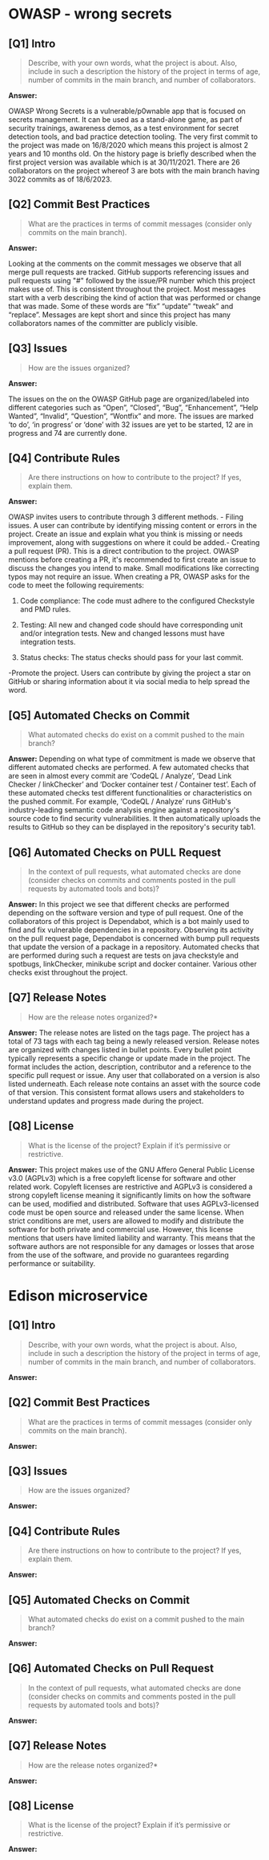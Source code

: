 # OWASP - wrong secrets

## **[Q1]** Intro

> Describe, with your own words, what the project is about. Also, include in such a description the history of the project in terms of age, number of commits in the main branch, and number of collaborators.

**Answer:**

OWASP Wrong Secrets is a vulnerable/p0wnable app that is focused on secrets management. It can be used as a stand-alone game, as part of security trainings, awareness demos, as a test environment for secret detection tools, and bad practice detection tooling. The very first commit to the project was made on 16/8/2020 which means this project is almost 2 years and 10 months old. On the history page is briefly described when the first project version was available which is at 30/11/2021. There are 26 collaborators on the project whereof 3 are bots with the main branch having 3022 commits as of 18/6/2023.

## **[Q2]** Commit Best Practices

> What are the practices in terms of commit messages (consider only commits on the main branch).

**Answer:**

Looking at the comments on the commit messages we observe that all merge pull requests are tracked. GitHub supports referencing issues and pull requests using "#" followed by the issue/PR number which this project makes use of. This is consistent throughout the project. Most messages start with a verb describing the kind of action that was performed or change that was made. Some of these words are “fix” “update” “tweak” and “replace”. Messages are kept short and since this project has many collaborators names of the committer are publicly visible.


## **[Q3]** Issues

> How are the issues organized?

**Answer:**

The issues on the on the OWASP GitHub page are organized/labeled into different categories such as “Open”, “Closed”, “Bug”, “Enhancement”, “Help Wanted”, “Invalid”, “Question”, “Wontfix” and more. The issues are marked ‘to do’, ‘in progress’ or ‘done’ with 32 issues are yet to be started, 12 are in progress and 74 are currently done.



## **[Q4]** Contribute Rules

>Are there instructions on how to contribute to the project? If yes, explain them.

**Answer:**

OWASP invites users to contribute through 3 different methods. - Filing issues. A user can contribute by identifying missing content or errors in the project. Create an issue and explain what you think is missing or needs improvement, along with suggestions on where it could be added.- Creating a pull request (PR). This is a direct contribution to the project. OWASP mentions before creating a PR, it's recommended to first create an issue to discuss the changes you intend to make. Small modifications like correcting typos may not require an issue. When creating a PR, OWASP asks for the code to meet the following requirements:

1. Code compliance: The code must adhere to the configured Checkstyle and PMD rules.

2. Testing: All new and changed code should have corresponding unit and/or integration tests. New and changed lessons must have integration tests.

3. Status checks: The status checks should pass for your last commit.

-Promote the project. Users can contribute by giving the project a star on GitHub or sharing information about it via social media to help spread the word.



## **[Q5]** Automated Checks on Commit

> What automated checks do exist on a commit pushed to the main branch?

**Answer:**
Depending on what type of commitment is made we observe that different automated checks are performed. A few automated checks that are seen in almost every commit are ‘CodeQL / Analyze’, ‘Dead Link Checker / linkChecker’ and ‘Docker container test / Container test’. Each of these automated checks test different functionalities or characteristics on the pushed commit. For example, ‘CodeQL / Analyze’ runs GitHub's industry-leading semantic code analysis engine against a repository's source code to find security vulnerabilities. It then automatically uploads the results to GitHub so they can be displayed in the repository's security tab1.

## **[Q6]** Automated Checks on PULL Request

>In the context of pull requests, what automated checks are done (consider checks on commits and comments posted in the pull requests by automated tools and bots)?

**Answer:**
In this project we see that different checks are performed depending on the software version and type of pull request. One of the collaborators of this project is Dependabot, which is a bot mainly used to find and fix vulnerable dependencies in a repository. Observing its activity on the pull request page, Dependabot is concerned with bump pull requests that update the version of a package in a repository. Automated checks that are performed during such a request are tests on java checkstyle and spotbugs,  linkChecker, minikube script and docker container. Various other checks exist throughout the project.

## **[Q7]** Release Notes

>How are the release notes organized?*

**Answer:**
The release notes are listed on the tags page. The project has a total of 73 tags with each tag being a newly released version. Release notes are organized with changes listed in bullet points. Every bullet point typically represents a specific change or update made in the project. The format includes the action, description, contributor and a reference to the specific pull request or issue. Any user that collaborated on a version is also listed  underneath. Each release note contains an asset with the source code of that version. This consistent format allows users and stakeholders to understand updates and progress made during the project.

## **[Q8]** License

>What is the license of the project? Explain if it’s permissive or restrictive.

**Answer:**
This project makes use of the GNU Affero General Public License v3.0 (AGPLv3) which is a free copyleft license for software and other related work. Copyleft licenses are restrictive and AGPLv3 is considered a strong copyleft license meaning it significantly limits on how the software can be used, modified and distributed. Software that uses AGPLv3-licensed code must be open source and released under the same license. When strict conditions are met, users are allowed to modify and distribute the software for both private and commercial use. However, this license mentions that users have limited liability and warranty. This means that the software authors are not responsible for any damages or losses that arose from the use of the software, and provide no guarantees regarding performance or suitability.

# Edison microservice

## **[Q1]** Intro

> Describe, with your own words, what the project is about. Also, include in such a description the history of the project in terms of age, number of commits in the main branch, and number of collaborators.

**Answer:**

## **[Q2]** Commit Best Practices

> What are the practices in terms of commit messages (consider only commits on the main branch).

**Answer:**

## **[Q3]** Issues

> How are the issues organized?

**Answer:**

## **[Q4]** Contribute Rules

>Are there instructions on how to contribute to the project? If yes, explain them.

**Answer:**

## **[Q5]** Automated Checks on Commit

> What automated checks do exist on a commit pushed to the main branch?

**Answer:**

## **[Q6]** Automated Checks on Pull Request

>In the context of pull requests, what automated checks are done (consider checks on commits and comments posted in the pull requests by automated tools and bots)?

**Answer:**

## **[Q7]** Release Notes

>How are the release notes organized?*

**Answer:**

## **[Q8]** License

>What is the license of the project? Explain if it’s permissive or restrictive.

**Answer:**
